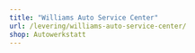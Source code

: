 ```yaml
---
title: "Williams Auto Service Center"
url: /levering/williams-auto-service-center/
shop: Autowerkstatt
---
```

